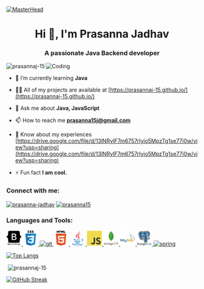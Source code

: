 [![MasterHead](https://camo.githubusercontent.com/ba9f3bd30647e352a3f5e1e45eb45c6ec7bad6155cd16aaedf4a426738da0ca5/68747470733a2f2f696e646f616e616c79746963612e636f6d2f7374617469632f696d616765732f62616e6e6572722e676966)](https://prasannaj-15.github.io/)
<h1 align="center">Hi 👋, I'm Prasanna Jadhav</h1>
<h3 align="center">A passionate Java Backend developer</h3>
<img align="right" alt="Coding" width="400" src="https://camo.githubusercontent.com/c1dcb74cc1c1835b1d716f5051499a2814c683c806b15f04b0eba492863703e9/68747470733a2f2f63646e2e6472696262626c652e636f6d2f75736572732f3733303730332f73637265656e73686f74732f363538313234332f6176656e746f2e676966">

<p align="left"> <img src="https://komarev.com/ghpvc/?username=prasannaj-15&label=Profile%20views&color=0e75b6&style=flat" alt="prasannaj-15" /> </p>

- 🌱 I’m currently learning **Java**

- 👨‍💻 All of my projects are available at [https://prasannaj-15.github.io/](https://prasannaj-15.github.io/)

- 💬 Ask me about **Java, JavaScript**

- 📫 How to reach me **prasanna15j@gmail.com**

- 📄 Know about my experiences [https://drive.google.com/file/d/13lNRyIF7m6757rIyio5MpzTg1se77i0w/view?usp=sharing](https://drive.google.com/file/d/13lNRyIF7m6757rIyio5MpzTg1se77i0w/view?usp=sharing)

- ⚡ Fun fact **I am cool.**

<h3 align="left">Connect with me:</h3>
<p align="left">
<a href="https://linkedin.com/in/prasanna-jadhav" target="blank"><img align="center" src="https://raw.githubusercontent.com/rahuldkjain/github-profile-readme-generator/master/src/images/icons/Social/linked-in-alt.svg" alt="prasanna-jadhav" height="30" width="40" /></a>
<!-- <a href="https://www.hackerrank.com/prasanna15j" target="blank"><img align="center" src="https://raw.githubusercontent.com/rahuldkjain/github-profile-readme-generator/master/src/images/icons/Social/hackerrank.svg" alt="prasanna15j" height="30" width="40" /></a> -->
<a href="https://www.leetcode.com/prasanna15" target="blank"><img align="center" src="https://raw.githubusercontent.com/rahuldkjain/github-profile-readme-generator/master/src/images/icons/Social/leet-code.svg" alt="prasanna15" height="30" width="40" /></a>
</p>

<h3 align="left">Languages and Tools:</h3>
<p align="left"> <a href="https://getbootstrap.com" target="_blank" rel="noreferrer"> <img src="https://raw.githubusercontent.com/devicons/devicon/master/icons/bootstrap/bootstrap-plain-wordmark.svg" alt="bootstrap" width="40" height="40"/> </a> <a href="https://www.w3schools.com/css/" target="_blank" rel="noreferrer"> <img src="https://raw.githubusercontent.com/devicons/devicon/master/icons/css3/css3-original-wordmark.svg" alt="css3" width="40" height="40"/> </a> <a href="https://git-scm.com/" target="_blank" rel="noreferrer"> <img src="https://www.vectorlogo.zone/logos/git-scm/git-scm-icon.svg" alt="git" width="40" height="40"/> </a> <a href="https://www.w3.org/html/" target="_blank" rel="noreferrer"> <img src="https://raw.githubusercontent.com/devicons/devicon/master/icons/html5/html5-original-wordmark.svg" alt="html5" width="40" height="40"/> </a> <a href="https://www.java.com" target="_blank" rel="noreferrer"> <img src="https://raw.githubusercontent.com/devicons/devicon/master/icons/java/java-original.svg" alt="java" width="40" height="40"/> </a> <a href="https://developer.mozilla.org/en-US/docs/Web/JavaScript" target="_blank" rel="noreferrer"> <img src="https://raw.githubusercontent.com/devicons/devicon/master/icons/javascript/javascript-original.svg" alt="javascript" width="40" height="40"/> </a> 
<!--  <a href="https://www.linux.org/" target="_blank" rel="noreferrer"> <img src="https://raw.githubusercontent.com/devicons/devicon/master/icons/linux/linux-original.svg" alt="linux" width="40" height="40"/> -->
 </a> <a href="https://www.mongodb.com/" target="_blank" rel="noreferrer"> <img src="https://raw.githubusercontent.com/devicons/devicon/master/icons/mongodb/mongodb-original-wordmark.svg" alt="mongodb" width="40" height="40"/> </a> <a href="https://www.mysql.com/" target="_blank" rel="noreferrer"> <img src="https://raw.githubusercontent.com/devicons/devicon/master/icons/mysql/mysql-original-wordmark.svg" alt="mysql" width="40" height="40"/> </a> <a href="https://www.postgresql.org" target="_blank" rel="noreferrer"> <img src="https://raw.githubusercontent.com/devicons/devicon/master/icons/postgresql/postgresql-original-wordmark.svg" alt="postgresql" width="40" height="40"/> </a> <a href="https://spring.io/" target="_blank" rel="noreferrer"> <img src="https://www.vectorlogo.zone/logos/springio/springio-icon.svg" alt="spring" width="40" height="40"/> </a> </p>

<!-- <p><img align="left" src="https://github-readme-stats.vercel.app/api/top-langs?username=prasannaj-15&show_icons=true&locale=en&layout=compact" alt="prasannaj-15" /></p>
 -->
 [![Top Langs](https://github-readme-stats.vercel.app/api/top-langs/?username=prasannaj-15&layout=compact&theme=vision-friendly-dark)](https://github.com/anuraghazra/github-readme-stats)
<p>&nbsp;<img align="center" src="https://github-readme-stats.vercel.app/api?username=prasannaj-15&show_icons=true&locale=en" alt="prasannaj-15" /></p>

<!-- <p><img align="center" src="https://github-readme-streak-stats.herokuapp.com/?user=prasannaj-15&" alt="prasannaj-15" /></p> -->
[![GitHub Streak](http://github-readme-streak-stats.herokuapp.com?user=prasannaj-15&theme=dark&background=000000)](https://git.io/streak-stats)
